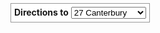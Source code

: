 <!-- 
 geoApp
 Geolocation map of Sewanee -->
<html>
  <head>
    <title> Sewanee map </title>
    <meta name="viewport" content="initial-scale=1.0, user-scalable=yes">
    <meta charset="utf-8">
    <style>
      html, body, #map-canvas {
        height: 100%;
        margin: 0px;
        padding: 0px
      }
	  #panel {
        position: absolute;
        top: 5px;
        left: 50%;
        margin-left: -180px;
        z-index: 5;
        background-color: #fff;
        padding: 5px;
        border: 1px solid #999;
      }
    </style>
</script>
    <script src="https://maps.googleapis.com/maps/api/js?v=3.exp&signed_in=true&libraries=places"></script>
    <script src="buildings.js"> </script>
    <script src="coords.js"> </script>
    <script src="direct.js"> </script>
    <script>
    
var map;
var infowindow;
var marker;
var currentLocation;
//Empty array for clearing the userLocation marker
var markersArray = [];
var positionTimer;
//Store them in an array
var locationArray = [fulford,walsh,mcclurg,allsaints,bookstore,woods,stirlings,sut,gamma];
var locationNameArray = ['Fulford','Walsh-Ellett','McClurg','All Saints Chapel',
'Barnes&Noble','Woods','Stirlings','Thompson Union','Gamma'];

function initialize() {
  
var theCenter = new google.maps.LatLng(35.20438,-85.92016);

var mapOptions = {
    center: theCenter,
    zoom: 17   
    };

  map = new google.maps.Map(document.getElementById('map-canvas'), mapOptions);
   
   var infowindow1 = new google.maps.InfoWindow({
      content: ""
  });
 
  var addListenersOnPolygon = function(polygon) {
  google.maps.event.addListener(polygon, 'click', function (event) {
  alert(polygon.indexID);
  });  
}

 for (var i = 0; i < dormsArray.length; i++) {
    
    var p = new google.maps.Polygon({
    paths: dormsArray[i],
    strokeColor: '#FF0000',
    strokeOpacity: 0.8,
    strokeWeight: 2,
    fillColor: '#FF0000',
    fillOpacity: 0.35,
    indexID: i
    });
    p.setMap(map);
    addListenersOnPolygon(p);
}

 for (var j = 0; j < fratArray.length; j++) {
    
    var q = new google.maps.Polygon({
    paths: fratArray[j],
    strokeColor: '#CCFFEE',
    strokeOpacity: 0.2,
    strokeWeight: 2,
    fillColor: '#CCFF10',
    fillOpacity: 0.35,
    indexID: j
    });
    q.setMap(map);
    addListenersOnPolygon(q);
}
     var infoArray = [fulfordStr,walshStr,mcclurgStr,allsaintsStr,bookStr,woodsStr,stirlingsStr,sutStr,gammaStr]; 
 
    infowindow = new google.maps.InfoWindow({
    content: ""
    });
   
    var request = {
    location: theCenter,
    radius: 500,
    };


  navigator.geolocation.getCurrentPosition(function(pos) {
  directionsDisplay = new google.maps.DirectionsRenderer();
  currentLocation = new google.maps.LatLng(pos.coords.latitude, pos.coords.longitude);

if (navigator.geolocation) {
        navigator.geolocation.getCurrentPosition(displayAndWatch, locError, {
            enableHighAccuracy : true,
            timeout : 60000,
            maximumAge : 0
        });
    } else {
        alert("Your phone does not support the Geolocation API");
    }
   function locError(error){alert("the location could not be found!")}

function displayAndWatch(pos){
    // set current position
    setUserLocation(pos);
    // watch position
    watchCurrentPosition();
}

function setUserLocation(pos) {
    // marker for userLocation
    userLocation = new google.maps.Marker({
           map : map,
           position : new google.maps.LatLng(pos.coords.latitude, pos.coords.longitude),
           title : "You are here",
}
  )//push the marker into an array to be cleared
           markersArray.push(userLocation);
    };

function watchCurrentPosition() {
        positionTimer = navigator.geolocation.watchPosition(function(position) {
        setMarkerPosition(userLocation, position);
        
    });
}
/*function watchCurrentPosition1() {
        positionTimer = navigator.geolocation.watchPosition(function(currentLocation) {
        setMarkerPosition(currentLocation, position);
        
    });
}*/
    
function setMarkerPosition(marker, position) {
     marker.setPosition(new google.maps.LatLng(position.coords.latitude, position.coords.longitude));
     console.log(position);
}
directionsDisplay.setMap(map);});

  var service = new google.maps.places.PlacesService(map);
  service.nearbySearch(request, callback);
      //Construct markers
      for (var i=0; i<locationArray.length; i++) {
      var storeV=infoArray[i];
      marker = new google.maps.Marker({
      position: locationArray[i],
      map: map,
      title: locationNameArray[i]
    });
     
    linkInfoWindow(marker, map, infowindow, storeV);
 }
}   //Connect the description with the appropriate marker
    function linkInfoWindow(marker, map, infowindow, description) {
    google.maps.event.addListener(marker, 'click', function() {
    infowindow.setContent(description);
    infowindow.open(map, marker);
  });
 }
//Create the function that will clear the userLocation marker
function clearOverlays() {
  for (var i = 0; i < markersArray.length; i++ ) {
   markersArray[i].setMap(null);
  }
}
 function callback(results, status) {
  if (status == google.maps.places.PlacesServiceStatus.OK) {
    for (var i = 0; i < results.length; i++) {
      createMarker(results[i]);
    }
  }
}
google.maps.event.addDomListener(window, 'load', initialize);
  </script> 
  </head>
  <body>
<div id="panel">
    <b>Directions to</b>
      <select id="end" onchange="calcRoute();clearOverlays();navigator.geolocation.clearWatch( positionTimer )">
      <option value="27 Canterbury Way, Sewanee, TN, 37375">    27 Canterbury</option>
      <option value="92 Dubose Ln, Sewanee, TN 37375"> 	 	Gailor Hall</option>
      <option value="1260 University Avenue, Sewanee, TN 37375">Hospital</option>
      <option value="740 University Avenue, Sewanee, TN 37375"> Walsh-Ellett Hall</option>
    </select>
    </div>
  <div id="out"></div>
  <div id="map-canvas"></div>
  </body>
  </html>
